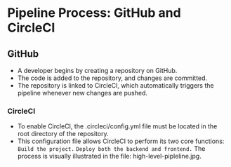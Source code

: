# Pipeline Process: GitHub and CircleCI

## GitHub

- A developer begins by creating a repository on GitHub.
- The code is added to the repository, and changes are committed.
- The repository is linked to CircleCI, which automatically triggers the pipeline whenever new changes are pushed.

### CircleCI

- To enable CircleCI, the .circleci/config.yml file must be located in the root directory of the repository.
- This configuration file allows CircleCI to perform its two core functions:
  `Build the project.`
  `Deploy both the backend and frontend.`
  The process is visually illustrated in the file: high-level-pipleline.jpg.

